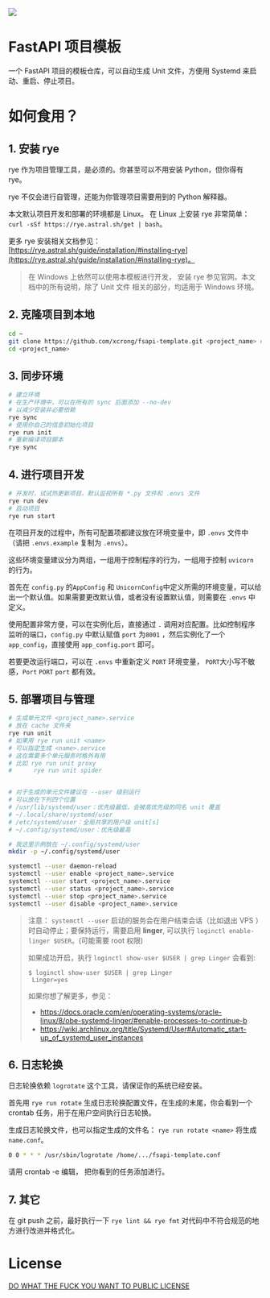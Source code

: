 ![](https://codecov.io/github/xcrong/fsapi-template/branch/main/graph/badge.svg?token=tkq655ROg3)

# FastAPI 项目模板

一个 FastAPI 项目的模板仓库，可以自动生成 Unit 文件，方便用 Systemd 来启动、重启、停止项目。

# 如何食用？

## 1. 安装 rye

rye 作为项目管理工具，是必须的。你甚至可以不用安装 Python，但你得有 rye。

rye 不仅会进行自管理，还能为你管理项目需要用到的 Python 解释器。

本文默认项目开发和部署的环境都是 Linux。 在 Linux 上安装 rye 非常简单： `curl -sSf https://rye.astral.sh/get | bash`。

更多 rye 安装相关文档参见： [https://rye.astral.sh/guide/installation/#installing-rye](https://rye.astral.sh/guide/installation/#installing-rye)。


> 在 Windows 上依然可以使用本模板进行开发， 安装 rye 参见官网。本文档中的所有说明，除了 Unit 文件 相关的部分，均适用于 Windows 环境。

## 2. 克隆项目到本地

```bash
cd ~
git clone https://github.com/xcrong/fsapi-template.git <project_name> # 替换成你想要的项目名
cd <project_name> 
```


## 3. 同步环境

```bash
# 建立环境
# 在生产环境中，可以在所有的 sync 后面添加 --no-dev
# 以减少安装非必要依赖
rye sync 
# 使用你自己的信息初始化项目
rye run init
# 重新编译项目脚本
rye sync 
```

## 4. 进行项目开发

```bash
# 开发时，试试热更新项目，默认监视所有 *.py 文件和 .envs 文件
rye run dev 
# 启动项目
rye run start 
```

在项目开发的过程中，所有可配置项都建议放在环境变量中，即 `.envs` 文件中（请把 `.envs.example` 复制为 `.envs`）。

这些环境变量建议分为两组，一组用于控制程序的行为，一组用于控制 `uvicorn` 的行为。

首先在 `config.py` 的`AppConfig` 和 `UnicornConfig`中定义所需的环境变量，可以给出一个默认值。如果需要更改默认值，或者没有设置默认值，则需要在 `.envs` 中定义。


使用配置非常方便，可以在实例化后，直接通过 `.` 调用对应配置。比如控制程序监听的端口，`config.py` 中默认赋值 `port` 为`8001` ，然后实例化了一个 `app_config`，直接使用 `app_config.port` 即可。

若要更改运行端口，可以在 `.envs` 中重新定义 `PORT` 环境变量， `PORT`大小写不敏感，`Port` `PORT` `port` 都有效。


## 5. 部署项目与管理

```bash
# 生成单元文件 <project_name>.service
# 放在 cache 文件夹
rye run unit 
# 如果用 rye run unit <name>
# 可以指定生成 <name>.service
# 这在需要多个单元服务时格外有用
# 比如 rye run unit proxy
#      rye run unit spider


# 对于生成的单元文件建议在 --user 级别运行
# 可以放在下列四个位置
# /usr/lib/systemd/user：优先级最低，会被高优先级的同名 unit 覆盖
# ~/.local/share/systemd/user
# /etc/systemd/user：全局共享的用户级 unit[s]
# ~/.config/systemd/user：优先级最高

# 我这里示例放在 ~/.config/systemd/user
mkdir -p ~/.config/systemd/user

systemctl --user daemon-reload
systemctl --user enable <project_name>.service
systemctl --user start <project_name>.service
systemctl --user status <project_name>.service
systemctl --user stop <project_name>.service
systemctl --user disable <project_name>.service
```

> 注意：
> `systemctl --user` 启动的服务会在用户结束会话（比如退出 VPS ）时自动停止；要保持运行，需要启用 **linger**, 可以执行  `loginctl enable-linger $USER`。(可能需要 root 权限)
>
> 如果成功开启，执行 `loginctl show-user $USER | grep Linger` 会看到: 
> 
> ```shell
> $ loginctl show-user $USER | grep Linger
>  Linger=yes
> ```
>
> 如果你想了解更多，参见： 
>   - https://docs.oracle.com/en/operating-systems/oracle-linux/8/obe-systemd-linger/#enable-processes-to-continue-b
>   - https://wiki.archlinux.org/title/Systemd/User#Automatic_start-up_of_systemd_user_instances

## 6. 日志轮换

日志轮换依赖 `logrotate` 这个工具，请保证你的系统已经安装。

首先用 `rye run rotate` 生成日志轮换配置文件，在生成的末尾，你会看到一个 crontab 任务，用于在用户空间执行日志轮换。

生成日志轮换文件，也可以指定生成的文件名： `rye run rotate <name>` 将生成 `name.conf`。

```bash
0 0 * * * /usr/sbin/logrotate /home/.../fsapi-template.conf
```

请用 crontab -e 编辑， 把你看到的任务添加进行。

## 7. 其它
在 git push 之前，最好执行一下 `rye lint && rye fmt` 对代码中不符合规范的地方进行改进并格式化。

# License
[DO WHAT THE FUCK YOU WANT TO PUBLIC LICENSE](./LICENSE)
